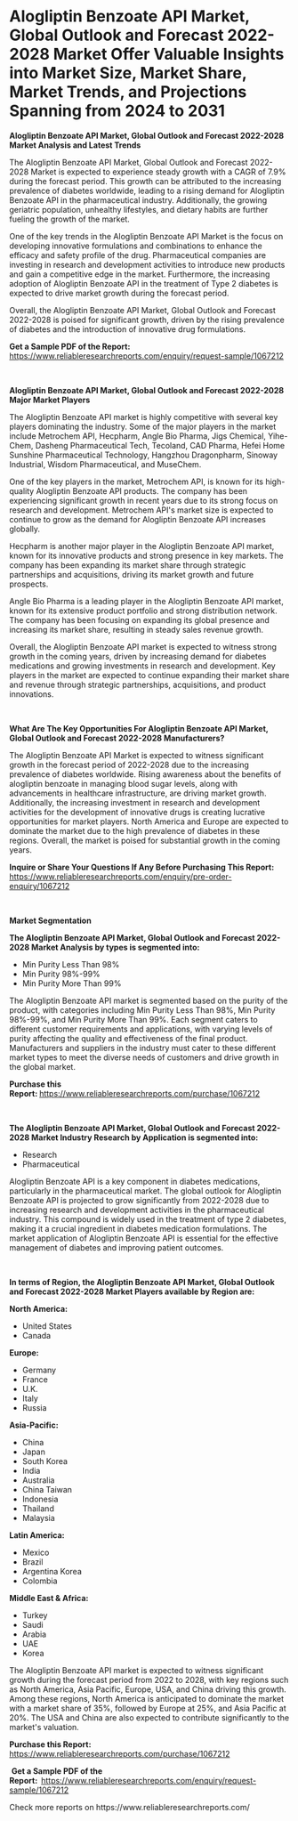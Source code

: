 <p><h1>Alogliptin Benzoate API Market, Global Outlook and Forecast 2022-2028 Market Offer Valuable Insights into Market Size, Market Share, Market Trends, and Projections Spanning from 2024 to 2031</h1></p><p><strong>Alogliptin Benzoate API Market, Global Outlook and Forecast 2022-2028 Market Analysis and Latest Trends</strong></p>
<p><p>The Alogliptin Benzoate API Market, Global Outlook and Forecast 2022-2028 Market is expected to experience steady growth with a CAGR of 7.9% during the forecast period. This growth can be attributed to the increasing prevalence of diabetes worldwide, leading to a rising demand for Alogliptin Benzoate API in the pharmaceutical industry. Additionally, the growing geriatric population, unhealthy lifestyles, and dietary habits are further fueling the growth of the market.</p><p>One of the key trends in the Alogliptin Benzoate API Market is the focus on developing innovative formulations and combinations to enhance the efficacy and safety profile of the drug. Pharmaceutical companies are investing in research and development activities to introduce new products and gain a competitive edge in the market. Furthermore, the increasing adoption of Alogliptin Benzoate API in the treatment of Type 2 diabetes is expected to drive market growth during the forecast period.</p><p>Overall, the Alogliptin Benzoate API Market, Global Outlook and Forecast 2022-2028 is poised for significant growth, driven by the rising prevalence of diabetes and the introduction of innovative drug formulations.</p></p>
<p><strong>Get a Sample PDF of the Report:&nbsp;</strong> <a href="https://www.reliableresearchreports.com/enquiry/request-sample/1067212">https://www.reliableresearchreports.com/enquiry/request-sample/1067212</a></p>
<p>&nbsp;</p>
<p><strong>Alogliptin Benzoate API Market, Global Outlook and Forecast 2022-2028 Major Market Players</strong></p>
<p><p>The Alogliptin Benzoate API market is highly competitive with several key players dominating the industry. Some of the major players in the market include Metrochem API, Hecpharm, Angle Bio Pharma, Jigs Chemical, Yihe-Chem, Dasheng Pharmaceutical Tech, Tecoland, CAD Pharma, Hefei Home Sunshine Pharmaceutical Technology, Hangzhou Dragonpharm, Sinoway Industrial, Wisdom Pharmaceutical, and MuseChem.</p><p>One of the key players in the market, Metrochem API, is known for its high-quality Alogliptin Benzoate API products. The company has been experiencing significant growth in recent years due to its strong focus on research and development. Metrochem API's market size is expected to continue to grow as the demand for Alogliptin Benzoate API increases globally.</p><p>Hecpharm is another major player in the Alogliptin Benzoate API market, known for its innovative products and strong presence in key markets. The company has been expanding its market share through strategic partnerships and acquisitions, driving its market growth and future prospects.</p><p>Angle Bio Pharma is a leading player in the Alogliptin Benzoate API market, known for its extensive product portfolio and strong distribution network. The company has been focusing on expanding its global presence and increasing its market share, resulting in steady sales revenue growth.</p><p>Overall, the Alogliptin Benzoate API market is expected to witness strong growth in the coming years, driven by increasing demand for diabetes medications and growing investments in research and development. Key players in the market are expected to continue expanding their market share and revenue through strategic partnerships, acquisitions, and product innovations.</p></p>
<p>&nbsp;</p>
<p><strong>What Are The Key Opportunities For Alogliptin Benzoate API Market, Global Outlook and Forecast 2022-2028 Manufacturers?</strong></p>
<p><p>The Alogliptin Benzoate API Market is expected to witness significant growth in the forecast period of 2022-2028 due to the increasing prevalence of diabetes worldwide. Rising awareness about the benefits of alogliptin benzoate in managing blood sugar levels, along with advancements in healthcare infrastructure, are driving market growth. Additionally, the increasing investment in research and development activities for the development of innovative drugs is creating lucrative opportunities for market players. North America and Europe are expected to dominate the market due to the high prevalence of diabetes in these regions. Overall, the market is poised for substantial growth in the coming years.</p></p>
<p><strong>Inquire or Share Your Questions If Any Before Purchasing This Report:</strong> <a href="https://www.reliableresearchreports.com/enquiry/pre-order-enquiry/1067212">https://www.reliableresearchreports.com/enquiry/pre-order-enquiry/1067212</a></p>
<p>&nbsp;</p>
<p><strong>Market Segmentation</strong></p>
<p><strong>The Alogliptin Benzoate API Market, Global Outlook and Forecast 2022-2028 Market Analysis by types is segmented into:</strong></p>
<p><ul><li>Min Purity Less Than 98%</li><li>Min Purity 98%-99%</li><li>Min Purity More Than 99%</li></ul></p>
<p><p>The Alogliptin Benzoate API market is segmented based on the purity of the product, with categories including Min Purity Less Than 98%, Min Purity 98%-99%, and Min Purity More Than 99%. Each segment caters to different customer requirements and applications, with varying levels of purity affecting the quality and effectiveness of the final product. Manufacturers and suppliers in the industry must cater to these different market types to meet the diverse needs of customers and drive growth in the global market.</p></p>
<p><strong>Purchase this Report:&nbsp;</strong><a href="https://www.reliableresearchreports.com/purchase/1067212">https://www.reliableresearchreports.com/purchase/1067212</a></p>
<p>&nbsp;</p>
<p><strong>The Alogliptin Benzoate API Market, Global Outlook and Forecast 2022-2028 Market Industry Research by Application is segmented into:</strong></p>
<p><ul><li>Research</li><li>Pharmaceutical</li></ul></p>
<p><p>Alogliptin Benzoate API is a key component in diabetes medications, particularly in the pharmaceutical market. The global outlook for Alogliptin Benzoate API is projected to grow significantly from 2022-2028 due to increasing research and development activities in the pharmaceutical industry. This compound is widely used in the treatment of type 2 diabetes, making it a crucial ingredient in diabetes medication formulations. The market application of Alogliptin Benzoate API is essential for the effective management of diabetes and improving patient outcomes.</p></p>
<p>&nbsp;</p>
<p><strong>In terms of Region, the Alogliptin Benzoate API Market, Global Outlook and Forecast 2022-2028 Market Players available by Region are:</strong></p>
<p>
    <p> <strong> North America: </strong>
        <ul>
            <li>United States</li>
            <li>Canada</li>
        </ul>
        </p> 
    <p> <strong> Europe: </strong>
        <ul>
            <li>Germany</li>
            <li>France</li>
            <li>U.K.</li>
            <li>Italy</li>
            <li>Russia</li>
        </ul>
        </p> 
    <p> <strong> Asia-Pacific: </strong>
        <ul>
            <li>China</li>
            <li>Japan</li>
            <li>South Korea</li>
            <li>India</li>
            <li>Australia</li>
            <li>China Taiwan</li>
            <li>Indonesia</li>
            <li>Thailand</li>
            <li>Malaysia</li>
        </ul>
        </p> 
    <p> <strong> Latin America: </strong>
        <ul>
            <li>Mexico</li>
            <li>Brazil</li>
            <li>Argentina Korea</li>
            <li>Colombia</li>
        </ul>
        </p> 
    <p> <strong> Middle East & Africa: </strong>
        <ul>
            <li>Turkey</li>
            <li>Saudi</li>
            <li>Arabia</li>
            <li>UAE</li>
            <li>Korea</li>
        </ul>
    </p>
    </p>
<p><p>The Alogliptin Benzoate API market is expected to witness significant growth during the forecast period from 2022 to 2028, with key regions such as North America, Asia Pacific, Europe, USA, and China driving this growth. Among these regions, North America is anticipated to dominate the market with a market share of 35%, followed by Europe at 25%, and Asia Pacific at 20%. The USA and China are also expected to contribute significantly to the market's valuation.</p></p>
<p><strong>Purchase this Report: </strong><a href="https://www.reliableresearchreports.com/purchase/1067212">https://www.reliableresearchreports.com/purchase/1067212</a></p>
<p>&nbsp;<strong>Get a Sample PDF of the Report:&nbsp;&nbsp;</strong><a href="https://www.reliableresearchreports.com/enquiry/request-sample/1067212">https://www.reliableresearchreports.com/enquiry/request-sample/1067212</a></p>
<p><strong></strong></p>
<p>Check more reports on https://www.reliableresearchreports.com/</p>